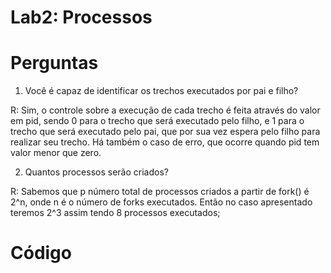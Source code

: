 # Lab2: Processos

# Perguntas

01) Você é capaz de identificar os trechos executados por pai e filho?
  
R: Sim, o controle sobre a execução de cada trecho é feita através do valor em pid, sendo 0 para o trecho que será executado pelo filho, e 1 para o trecho que será executado pelo pai, que por sua vez espera pelo filho para realizar seu trecho. Há também o caso de erro, que ocorre quando pid tem valor menor que zero.


02) Quantos processos serão criados?

R: Sabemos que p número total de processos criados a partir de fork() é 2^n, onde n é o número de forks executados. Então no caso apresentado teremos 2^3 assim tendo 8 processos executados;

# Código 
